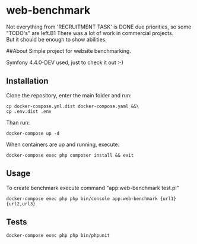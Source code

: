 # web-benchmark
Not everything from 'RECRUITMENT TASK' is DONE due priorities,
so some "TODO's" are left.B1 
There was a lot of work in commercial projects.  
But it should be enough to show abilities.


##About
Simple project for website benchmarking.

Symfony 4.4.0-DEV used, just to check it out :-)

## Installation

Clone the repository, enter the main folder and run:

```
cp docker-compose.yml.dist docker-compose.yaml &&\
cp .env.dist .env
```

Than run:
```
docker-compose up -d
```
When containers are up and running, execute:

```
docker-compose exec php composer install && exit
```

## Usage
To create benchmark execute command "app:web-benchmark test.pl"
```
docker-compose exec php php bin/console app:web-benchmark {url1} {url2,url3}
```

## Tests
```
docker-compose exec php php bin/phpunit
``` 